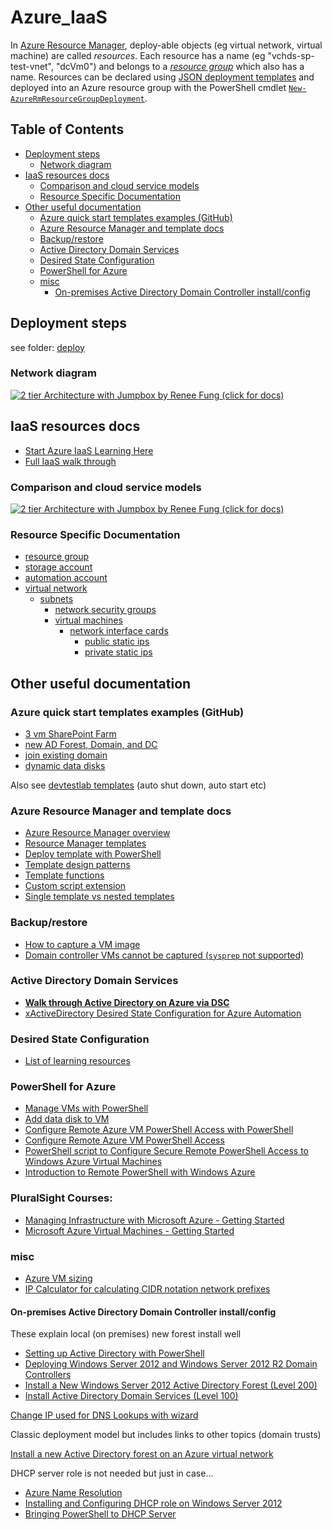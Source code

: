 # Azure_IaaS

In [Azure Resource Manager](#azure-resource-manager-and-template-docs), deploy-able objects (eg virtual network, virtual machine) are called _resources_.  Each resource has a name (eg "vchds-sp-test-vnet", "dcVm0") and belongs to a [_resource group_](#resource-specific-documentation) which also has a name.  Resources can be declared using [JSON deployment templates](#azure-resource-manager-and-template-docs) and deployed into an Azure resource group with the PowerShell cmdlet [`New-AzureRmResourceGroupDeployment`](#azure-resource-manager-and-template-docs).

## Table of Contents

- [Deployment steps](#deployment-steps)
    - [Network diagram](#network-diagram)
- [IaaS resources docs](#iaas-resources-docs)
    - [Comparison and cloud service models](#comparison-and-cloud-service-models)
    - [Resource Specific Documentation](#resource-specific-documentation)
- [Other useful documentation](#other-useful-documentation)
    - [Azure quick start templates examples (GitHub)](#azure-quick-start-templates-examples-github)
    - [Azure Resource Manager and template docs](#azure-resource-manager-and-template-docs)
    - [Backup/restore](#backuprestore)
    - [Active Directory Domain Services](#active-directory-domain-services)
    - [Desired State Configuration](#desired-state-configuration)
    - [PowerShell for Azure](#powershell-for-azure)
    - [misc](#misc)
        - [On-premises Active Directory Domain Controller install/config](#on-premises-active-directory-domain-controller-installconfig)

<!-- /TOC -->

## Deployment steps

see folder: [deploy](https://github.com/VCHDecisionSupport/Azure_IaaS/tree/master/deploy#azure-resource-manager-deployments)

### Network diagram

[![](https://raw.githubusercontent.com/VCHDecisionSupport/Azure_IaaS/master/docs/network_diagram.png "2 tier Architecture with Jumpbox by Renee Fung (click for docs)")](https://docs.microsoft.com/en-us/azure/architecture/reference-architectures/virtual-machines-windows/n-tier)

## IaaS resources docs

- [Start Azure IaaS Learning Here](https://docs.microsoft.com/en-us/azure/azure-resource-manager/resource-group-overview)
- [Full IaaS walk through](https://docs.microsoft.com/en-us/azure/virtual-machines/windows/infrastructure-example?toc=%2fazure%2fvirtual-machines%2fwindows%2ftoc.json)

### Comparison and cloud service models

[![](https://raw.githubusercontent.com/VCHDecisionSupport/Azure_IaaS/master/docs/CloudPlatforms.png "2 tier Architecture with Jumpbox by Renee Fung (click for docs)")](https://docs.microsoft.com/en-us/azure/architecture/reference-architectures/virtual-machines-windows/n-tier)

### Resource Specific Documentation

- [resource group](https://docs.microsoft.com/en-us/azure/virtual-machines/windows/infrastructure-resource-groups-guidelines#resource-groups)
- [storage account](https://docs.microsoft.com/en-us/azure/storage/storage-introduction#blob-storage)
- [automation account](https://kvaes.wordpress.com/2017/04/29/azure-deploying-a-domain-controller-via-dsc-pull/)
- [virtual network](https://docs.microsoft.com/en-us/azure/virtual-network/virtual-networks-overview)
  - [subnets](https://azure.microsoft.com/en-us/documentation/articles/virtual-networks-nsg/#subnets)
    - [network security groups](https://docs.microsoft.com/en-us/azure/virtual-network/virtual-networks-nsg)
    - [virtual machines](https://docs.microsoft.com/en-us/azure/virtual-machines/windows/)
      - [network interface cards](https://docs.microsoft.com/en-us/azure/virtual-network/virtual-networks-overview#a-namewithin-vnetaconnect-azure-resources)
        - [public static ips](https://docs.microsoft.com/en-us/azure/virtual-network/virtual-network-public-ip-address)
        - [private static ips](https://docs.microsoft.com/en-us/azure/virtual-network/virtual-networks-static-private-ip-arm-pportal)

## Other useful documentation

### Azure quick start templates examples (GitHub)

- [3 vm SharePoint Farm](https://github.com/VCHDecisionSupport/azure-quickstart-templates/tree/master/sharepoint-three-vm)
- [new AD Forest, Domain, and DC](https://github.com/Azure/azure-quickstart-templates/tree/master/active-directory-new-domain)
- [join existing domain](https://github.com/Azure/azure-quickstart-templates/blob/master/201-vm-domain-join-existing/azuredeploy.json)
- [dynamic data disks](https://github.com/Azure/azure-quickstart-templates/blob/master/201-vm-dynamic-data-disks-selection/azuredeploy.json)

Also see [devtestlab templates](https://github.com/Azure/azure-devtestlab/tree/master/Samples) (auto shut down, auto start etc)

### Azure Resource Manager and template docs

- [Azure Resource Manager overview](https://docs.microsoft.com/en-us/azure/azure-resource-manager/resource-group-overview)
- [Resource Manager templates](https://docs.microsoft.com/en-us/azure/azure-resource-manager/resource-group-authoring-templates)
- [Deploy template with PowerShell](https://docs.microsoft.com/en-us/azure/azure-resource-manager/resource-group-template-deploy#deploy-local-template)
- [Template design patterns](https://docs.microsoft.com/en-us/azure/azure-resource-manager/best-practices-resource-manager-design-templates)
- [Template functions](https://docs.microsoft.com/en-us/azure/azure-resource-manager/resource-group-template-functions)
- [Custom script extension](https://docs.microsoft.com/en-us/azure/virtual-machines/windows/extensions-customscript)
- [Single template vs nested templates](https://docs.microsoft.com/en-us/azure/azure-resource-manager/resource-manager-template-best-practices#single-template-vs-nested-templates)

### Backup/restore

- [How to capture a VM image](https://docs.microsoft.com/en-us/azure/virtual-machines/windows/capture-image)
- [Domain controller VMs cannot be captured (`sysprep` not supported)](https://msdn.microsoft.com/windows/hardware/commercialize/manufacture/desktop/sysprep-support-for-server-roles)

### Active Directory Domain Services

- [**Walk through Active Directory on Azure via DSC**](https://kvaes.wordpress.com/2017/04/29/azure-deploying-a-domain-controller-via-dsc-pull/)
- [xActiveDirectory Desired State Configuration for Azure Automation](https://www.powershellgallery.com/packages/xActiveDirectory)

### Desired State Configuration

- [List of learning resources](http://dille.name/blog/2014/12/10/useful-resources-to-teach-yourself-powershell-dsc/)

### PowerShell for Azure

- [Manage VMs with PowerShell](https://azure.microsoft.com/en-us/documentation/articles/virtual-machines-windows-ps-manage/)
- [Add data disk to VM](https://docs.microsoft.com/en-us/azure/virtual-machines/windows/attach-disk-ps#add-an-empty-data-disk-to-a-virtual-machine)
- [Configure Remote Azure VM PowerShell Access with PowerShell](http://fabriccontroller.net/automatically-configuring-remote-powershell-for-windows-azure-virtual-machines-on-your-machine/)
- [Configure Remote Azure VM PowerShell Access](https://blogs.msdn.microsoft.com/mariok/2011/08/08/command-line-access-to-azure-vms-powershell-remoting/)
- [PowerShell script to Configure Secure Remote PowerShell Access to Windows Azure Virtual Machines](https://gallery.technet.microsoft.com/scriptcenter/Configures-Secure-Remote-b137f2fe)
- [Introduction to Remote PowerShell with Windows Azure](https://www.opsgility.com/blog/windows-azure-powershell-reference-guide/introduction-remote-powershell-with-windows-azure/)

### PluralSight Courses:

- [Managing Infrastructure with Microsoft Azure - Getting Started](https://www.pluralsight.com/courses/managing-infrastructure-microsoft-azure-getting-started)
- [Microsoft Azure Virtual Machines - Getting Started](https://www.pluralsight.com/courses/azure-vms-getting-started)

### misc

- [Azure VM sizing](https://azure.microsoft.com/en-us/documentation/articles/cloud-services-sizes-specs/)
- [IP Calculator for calculating CIDR notation network prefixes](http://jodies.de/ipcalc)

#### On-premises Active Directory Domain Controller install/config

These explain local (on premises) new forest install well

- [Setting up Active Directory with PowerShell](https://blogs.technet.microsoft.com/uktechnet/2016/06/08/setting-up-active-directory-via-powershell/) 
- [Deploying Windows Server 2012 and Windows Server 2012 R2 Domain Controllers](https://www.microsoftpressstore.com/articles/article.aspx?p=2216997&seqNum=4)
- [Install a New Windows Server 2012 Active Directory Forest (Level 200)](https://technet.microsoft.com/windows-server-docs/identity/ad-ds/deploy/install-a-new-windows-server-2012-active-directory-forest--level-200-)
- [Install Active Directory Domain Services (Level 100)](https://technet.microsoft.com/en-us/windows-server-docs/identity/ad-ds/deploy/install-active-directory-domain-services--level-100-)

[Change IP used for DNS Lookups with wizard](http://geekswithblogs.net/technetbytes/archive/2011/10/09/147233.aspx)

Classic deployment model but includes links to other topics (domain trusts)

[Install a new Active Directory forest on an Azure virtual network](https://azure.microsoft.com/en-us/documentation/articles/active-directory-new-forest-virtual-machine/)

DHCP server role is not needed but just in case...

- [Azure Name Resolution](https://docs.microsoft.com/en-us/azure/virtual-network/virtual-networks-name-resolution-for-vms-and-role-instances)
- [Installing and Configuring DHCP role on Windows Server 2012](https://blogs.technet.microsoft.com/teamdhcp/2012/08/31/installing-and-configuring-dhcp-role-on-windows-server-2012/)
- [Bringing PowerShell to DHCP Server](https://blogs.technet.microsoft.com/teamdhcp/2012/07/15/bringing-powershell-to-dhcp-server/)
